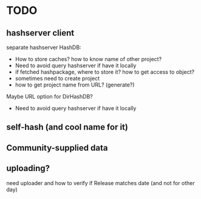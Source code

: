 # TODO

## hashserver client

separate hashserver HashDB:
- How to store caches? how to know name of other project?
- Need to avoid query hashserver if have it locally
- if fetched hashpackage, where to store it? how to get access to object?
- sometimes need to create project
- how to get project name from URL? (generate?)


Maybe URL option for DirHashDB? 
- Need to avoid query hashserver if have it locally


## self-hash (and cool name for it) 

## Community-supplied data

## uploading?
need uploader and how to verify if Release matches date (and not for other day)
